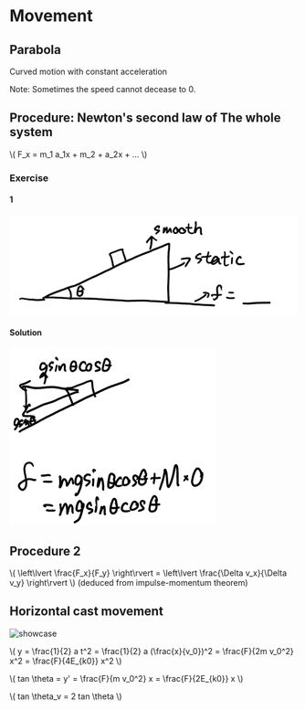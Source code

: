 # Movement

## Parabola

Curved motion with constant acceleration

Note: Sometimes the speed cannot decease to 0.

## Procedure: Newton's second law of The whole system

\\( F_x = m_1 a_1x + m_2 + a_2x + ... \\)

### Exercise

#### 1

![1](Movement/Exercise1.png)

#### Solution

![1](Movement/Exercise1-solution.png)

## Procedure 2

\\( \left\lvert \frac{F_x}{F_y} \right\rvert = \left\lvert \frac{\Delta v_x}{\Delta v_y} \right\rvert \\) (deduced from impulse-momentum theorem)

## Horizontal cast movement

![showcase](https://web.archive.org/web/20201223122836if_/https://upload.wikimedia.org/wikipedia/commons/a/ad/Rzutp.gif)

\\( y = \frac{1}{2} a t^2 = \frac{1}{2} a (\frac{x}{v_0})^2 = \frac{F}{2m v_0^2} x^2 = \frac{F}{4E_{k0}} x^2 \\)

\\( tan \theta = y' = \frac{F}{m v_0^2} x = \frac{F}{2E_{k0}} x \\)

\\( tan \theta_v = 2 tan \theta \\)
